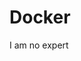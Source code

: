 # Docker
I am no expert 
<!--stackedit_data:
eyJoaXN0b3J5IjpbLTE1MzYwOTQ3ODEsMTI0Njc2MzQ5NiwzMT
UzNzI1MjAsLTIwODg3NDY2MTJdfQ==
-->